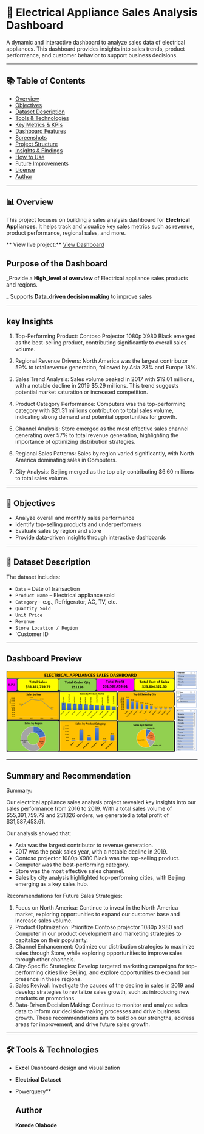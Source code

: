 # 🔌 Electrical Appliance Sales Analysis Dashboard

A dynamic and interactive dashboard to analyze sales data of electrical appliances. This dashboard provides insights into sales trends, product performance, and customer behavior to support business decisions.

---

## 📚 Table of Contents

- [Overview](#-overview)
- [Objectives](#-objectives)
- [Dataset Description](#-dataset-description)
- [Tools & Technologies](#-tools--technologies)
- [Key Metrics & KPIs](#-key-metrics--kpis)
- [Dashboard Features](#-dashboard-features)
- [Screenshots](#-screenshots)
- [Project Structure](#-project-structure)
- [Insights & Findings](#-insights--findings)
- [How to Use](#-how-to-use)
- [Future Improvements](#-future-improvements)
- [License](#-license)
- [Author](#-author)

---

## 📊 Overview

This project focuses on building a sales analysis dashboard for **Electrical Appliances**. It helps track and visualize key sales metrics such as revenue, product performance, regional sales, and more.

** View live project:** [View Dashboard](https://1drv.ms/x/c/2277007ae0603d10/EfpQA3s_wvdDiFQaUlLOvdUBRkZLzPcYP-kjfND0FbTfhw?e=xgVaMa)

## Purpose of the Dashboard

_Provide a **High_level of overview** of Electrical appliance sales,products and reqions.

_ Supports **Data_driven decision making** to improve sales

---
## key Insights
1. Top-Performing Product: Contoso Projector 1080p X980 Black  emerged as the best-selling product, contributing significantly to overall sales volume.

2. Regional Revenue Drivers: North America was the largest contributor  59% to total  revenue generation, followed by Asia 23% and Europe 18%.

3. Sales Trend Analysis: Sales volume peaked in 2017 with $19.01 millions, with a notable decline in 2019 $5.29 millions. This trend suggests potential market saturation or increased competition.

4. Product Category Performance: Computers was the top-performing category with $21.31 millions contribution to total sales volume, indicating strong demand and potential opportunities for growth.

5. Channel Analysis: Store emerged as the most effective sales channel generating over 57% to total revenue generation, highlighting the importance of optimizing distribution strategies.

6. Regional Sales Patterns: Sales by region varied significantly, with North America dominating sales in Computers.

7. City Analysis: Beijing merged as the top city contributing $6.60 millions to total sales volume.

---
## 🎯 Objectives

- Analyze overall and monthly sales performance
- Identify top-selling products and underperformers
- Evaluate sales by region and store
- Provide data-driven insights through interactive dashboards
---

## 📁 Dataset Description

The dataset includes:

- `Date` – Date of transaction  
- `Product Name` – Electrical appliance sold  
- `Category` – e.g., Refrigerator, AC, TV, etc.  
- `Quantity Sold`  
- `Unit Price`  
- `Revenue`  
- `Store Location / Region`  
- `Customer ID

----
## Dashboard Preview

![Dashboard Screenshot](dash.PNG)


  ---

  ## Summary and Recommendation
  
  Summary:

Our electrical appliance sales analysis project revealed key insights into our sales performance from 2016 to 2019. With a total sales volume of $55,391,759.79 and 251,126 orders, we generated a total profit of $31,587,453.61.

 Our analysis showed that:
- Asia was the largest contributor to revenue generation.
- 2017 was the peak sales year, with a notable decline in 2019.
- Contoso projector 1080p X980 Black was the top-selling product.
- Computer was the best-performing category.
- Store was the most effective sales channel.
- Sales by city analysis highlighted top-performing cities, with Beijing emerging as a key sales hub.

Recommendations for Future Sales Strategies:

1. Focus on North America:  Continue to invest in the North America market, exploring opportunities to expand our customer base and increase sales volume.
2. Product Optimization: Prioritize Contoso projector 1080p X980 and Computer in our product development and marketing strategies to capitalize on their popularity.
3. Channel Enhancement: Optimize our distribution strategies to maximize sales through Store, while exploring opportunities to improve sales through other channels.
4. City-Specific Strategies: Develop targeted marketing campaigns for top-performing cities like Beijing, and explore opportunities to expand our presence in these regions.
5. Sales Revival: Investigate the causes of the decline in sales in 2019 and develop strategies to revitalize sales growth, such as introducing new products or promotions.
6. Data-Driven Decision Making: Continue to monitor and analyze sales data to inform our decision-making processes and drive business growth.
These recommendations aim to build on our strengths, address areas for improvement, and drive future sales growth.
---

## 🛠️ Tools & Technologies

- **Excel** Dashboard design and visualization
- **Electrical Dataset**
- Powerquery**

  ## Author
  **Korede Olabode**
